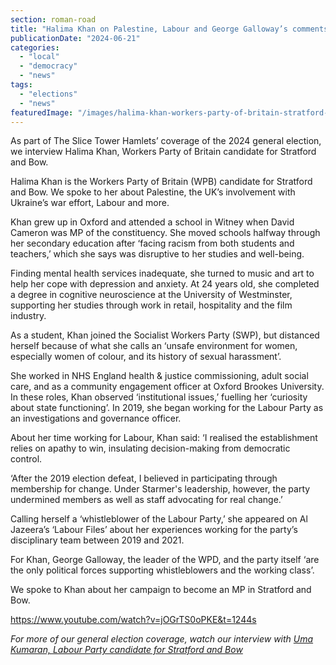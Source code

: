 ```yaml
---
section: roman-road
title: "Halima Khan on Palestine, Labour and George Galloway’s comments about gay people"
publicationDate: "2024-06-21"
categories: 
  - "local"
  - "democracy"
  - "news"
tags: 
  - "elections"
  - "news"
featuredImage: "/images/halima-khan-workers-party-of-britain-stratford-bow.jpg"
---
```


As part of The Slice Tower Hamlets’ coverage of the 2024 general election, we interview Halima Khan, Workers Party of Britain candidate for Stratford and Bow.

Halima Khan is the Workers Party of Britain (WPB) candidate for Stratford and Bow. We spoke to her about Palestine, the UK’s involvement with Ukraine’s war effort, Labour and more. 

Khan grew up in Oxford and attended a school in Witney when David Cameron was MP of the constituency. She moved schools halfway through her secondary education after ‘facing racism from both students and teachers,’ which she says was disruptive to her studies and well-being. 

Finding mental health services inadequate, she turned to music and art to help her cope with depression and anxiety. At 24 years old, she completed a degree in cognitive neuroscience at the University of Westminster, supporting her studies through work in retail, hospitality and the film industry.

As a student, Khan joined the Socialist Workers Party (SWP), but distanced herself because of what she calls an ‘unsafe environment for women, especially women of colour, and its history of sexual harassment’. 

She worked in NHS England health & justice commissioning, adult social care, and as a community engagement officer at Oxford Brookes University. In these roles, Khan observed ‘institutional issues,’ fuelling her ‘curiosity about state functioning’. In 2019, she began working for the Labour Party as an investigations and governance officer.

About her time working for Labour, Khan said: ‘I realised the establishment relies on apathy to win, insulating decision-making from democratic control. 

‘After the 2019 election defeat, I believed in participating through membership for change. Under Starmer's leadership, however, the party undermined members as well as staff advocating for real change.’

Calling herself a ‘whistleblower of the Labour Party,’ she appeared on Al Jazeera’s ‘Labour Files’ about her experiences working for the party’s disciplinary team between 2019 and 2021.

For Khan, George Galloway, the leader of the WPD, and the party itself ‘are the only political forces supporting whistleblowers and the working class’. 

We spoke to Khan about her campaign to become an MP in Stratford and Bow.

https://www.youtube.com/watch?v=jOGrTS0oPKE&t=1244s

_For more of our general election coverage, watch our interview with [Uma Kumaran, Labour Party candidate for Stratford and Bow](https://romanroadlondon.com/uma-kumaran-labour-party-candidate-stratford-bow-interview/)_


